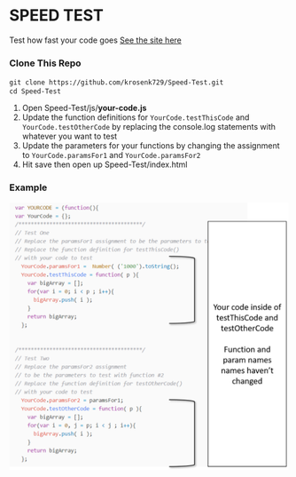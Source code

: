 # SPEED TEST
Test how fast your code goes
[See the site here](https://krosenk729.github.io/Speed-Test/)

### Clone This Repo

```
git clone https://github.com/krosenk729/Speed-Test.git
cd Speed-Test
```

1. Open Speed-Test/js/**your-code.js**
2. Update the function definitions for ```YourCode.testThisCode``` and ```YourCode.testOtherCode``` by replacing the console.log statements with whatever you want to test
3. Update the parameters for your functions by changing the assignment to ```YourCode.paramsFor1``` and ```YourCode.paramsFor2``` 
4. Hit save then open up Speed-Test/index.html

### Example

![example](img/updatedYourCode.png)

